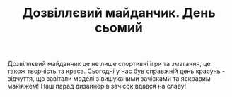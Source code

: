 ﻿---
title: Дозвіллєвий майданчик. День сьомий
---

Дозвіллєвий майданчик це не лише спортивні ігри та змагання, це також творчість та краса. Сьогодні у нас був справжній день красунь - відчуття, що завітали моделі з вишуканими зачісками та яскравим макіяжем! Наш парад дизайнерів зачісок вдався на славу!

<slideshow id="camp-2021-06-23"></slideshow>